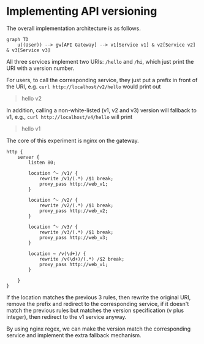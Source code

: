 # Implementing API versioning

The overall implementation architecture is as follows.

```mermaid
graph TD
    u((User)) --> gw[API Gateway] --> v1[Service v1] & v2[Service v2] & v3[Service v3]
```

All three services implement two URIs: `/hello` and `/hi`, which just print the URI with a version number.

For users, to call the corresponding service, they just put a prefix in front of the URI, e.g. `curl http://localhost/v2/hello` would print out

> hello v2

In addition, calling a non-white-listed (v1, v2 and v3) version will fallback to v1, e.g., `curl http://localhost/v4/hello` will print

> hello v1

The core of this experiment is nginx on the gateway.

```nginx
http {
    server {
        listen 80;

        location ^~ /v1/ {
            rewrite /v1/(.*) /$1 break;
            proxy_pass http://web_v1;
        }

        location ^~ /v2/ {
            rewrite /v2/(.*) /$1 break;
            proxy_pass http://web_v2;
        }

        location ^~ /v3/ {
            rewrite /v3/(.*) /$1 break;
            proxy_pass http://web_v3;
        }

        location ~ /v(\d+)/ {
            rewrite /v(\d+)/(.*) /$2 break;
            proxy_pass http://web_v1;
        }

    }
}
```

If the location matches the previous 3 rules, then rewrite the original URI, remove the prefix and redirect to the corresponding service, if it doesn't match the previous rules but matches the version specification (v plus integer), then redirect to the v1 service anyway.

By using nginx regex, we can make the version match the corresponding service and implement the extra fallback mechanism.

